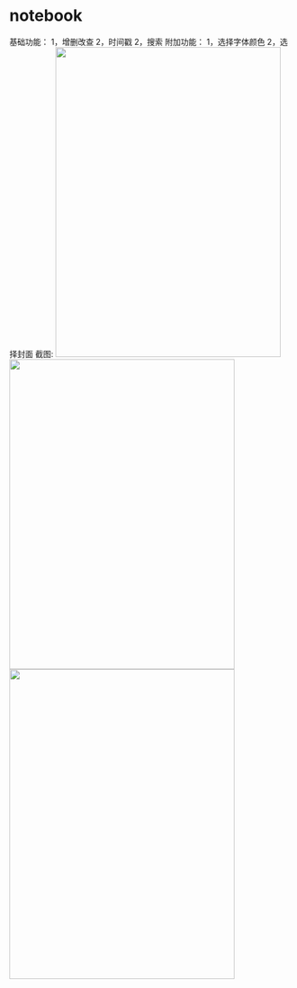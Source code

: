 # notebook
基础功能：
          1，增删改查
          2，时间戳
          2，搜索
附加功能：
          1，选择字体颜色
          2，选择封面
截图:
<image width=400 height=550 src="https://github.com/407470937/Photos/blob/master/NoteBook/notebook01.PNG">
<image width=400 height=550 src="https://github.com/407470937/Photos/blob/master/NoteBook/notebook02.PNG">
<image width=400 height=550 src="https://github.com/407470937/Photos/blob/master/NoteBook/notebook03.PNG">
